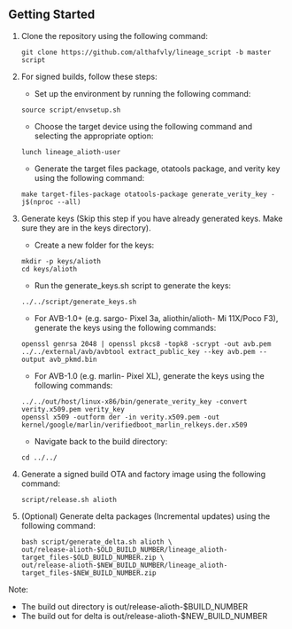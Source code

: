 ## Getting Started

1. Clone the repository using the following command:
    ```
    git clone https://github.com/althafvly/lineage_script -b master script
    ```
2. For signed builds, follow these steps:

    - Set up the environment by running the following command:
    ```
    source script/envsetup.sh
    ```
    - Choose the target device using the following command and selecting the appropriate option:
    ```
    lunch lineage_alioth-user
    ```
    - Generate the target files package, otatools package, and verity key using the following command:
    ```
    make target-files-package otatools-package generate_verity_key -j$(nproc --all)
    ```
3. Generate keys (Skip this step if you have already generated keys. Make sure they are in the keys directory).

    - Create a new folder for the keys:
    ```
    mkdir -p keys/alioth
    cd keys/alioth
    ```
    - Run the generate_keys.sh script to generate the keys:
    ```
    ../../script/generate_keys.sh
    ```
    - For AVB-1.0+ (e.g. sargo- Pixel 3a, aliothin/alioth- Mi 11X/Poco F3), generate the keys using the following commands:
    ```
    openssl genrsa 2048 | openssl pkcs8 -topk8 -scrypt -out avb.pem
    ../../external/avb/avbtool extract_public_key --key avb.pem --output avb_pkmd.bin
    ```
    - For AVB-1.0 (e.g. marlin- Pixel XL), generate the keys using the following commands:
    ```
    ../../out/host/linux-x86/bin/generate_verity_key -convert verity.x509.pem verity_key
    openssl x509 -outform der -in verity.x509.pem -out kernel/google/marlin/verifiedboot_marlin_relkeys.der.x509
    ```
    - Navigate back to the build directory:
    ```
    cd ../../
    ```
4.  Generate a signed build OTA and factory image using the following command:
    ```
    script/release.sh alioth
    ```
5. (Optional) Generate delta packages (Incremental updates) using the following command:
    ```
    bash script/generate_delta.sh alioth \
    out/release-alioth-$OLD_BUILD_NUMBER/lineage_alioth-target_files-$OLD_BUILD_NUMBER.zip \
    out/release-alioth-$NEW_BUILD_NUMBER/lineage_alioth-target_files-$NEW_BUILD_NUMBER.zip
    ```
Note:

 - The build out directory is out/release-alioth-$BUILD_NUMBER
- The build out for delta is out/release-alioth-$NEW_BUILD_NUMBER
